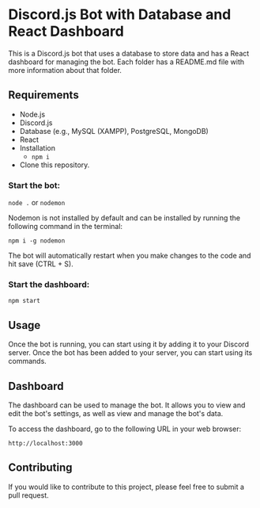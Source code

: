 # Discord.js Bot with Database and React Dashboard
This is a Discord.js bot that uses a database to store data and has a React dashboard for managing the bot. Each folder has a README.md file with more information about that folder.

## Requirements
- Node.js
- Discord.js
- Database (e.g., MySQL (XAMPP), PostgreSQL, MongoDB)
- React
- Installation 
    - ```npm i```
- Clone this repository.

### Start the bot:

`node .` or `nodemon`

Nodemon is not installed by default and can be installed by running the following command in the terminal:

`npm i -g nodemon`

The bot will automatically restart when you make changes to the code and hit save (CTRL + S).

### Start the dashboard:

`npm start`

## Usage
Once the bot is running, you can start using it by adding it to your Discord server. Once the bot has been added to your server, you can start using its commands.

## Dashboard
The dashboard can be used to manage the bot. It allows you to view and edit the bot's settings, as well as view and manage the bot's data.

To access the dashboard, go to the following URL in your web browser:

`http://localhost:3000 `

## Contributing
If you would like to contribute to this project, please feel free to submit a pull request.
